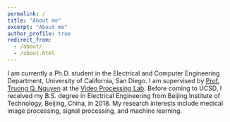 ```yaml
---
permalink: /
title: "About me"
excerpt: "About me"
author_profile: true
redirect_from: 
  - /about/
  - /about.html
---
```


I am currently a Ph.D. student in the Electrical and Computer Engineering Department, University of California, San Diego. I am supervised by [Prof. Truong Q. Nguyen](http://jacobsschool.ucsd.edu/faculty/faculty_bios/index.sfe?fmp_recid=48) at the [Video Processing Lab](http://videoprocessing.ucsd.edu/). Before coming to UCSD, I received my B.S. degree in Electrical Engineering from Beijing Institute of Technology, Beijing, China, in 2018. My research interests include medical image processing, signal processing, and machine learning.

